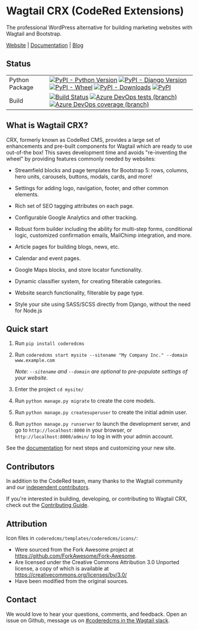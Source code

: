 # Wagtail CRX (CodeRed Extensions)

The professional WordPress alternative for building marketing websites with
Wagtail and Bootstrap.

[Website](https://www.coderedcorp.com/cms/)
|
[Documentation](https://docs.coderedcorp.com/wagtail-crx/)
|
[Blog](https://www.coderedcorp.com/blog/tag/django-wagtail/)


## Status

|                        |                      |
|------------------------|----------------------|
| Python Package         | [![PyPI - Python Version](https://img.shields.io/pypi/pyversions/coderedcms)](https://pypi.org/project/coderedcms/) [![PyPI - Django Version](https://img.shields.io/pypi/djversions/coderedcms)](https://pypi.org/project/coderedcms/) [![PyPI - Wheel](https://img.shields.io/pypi/wheel/coderedcms)](https://pypi.org/project/coderedcms/) [![PyPI - Downloads](https://img.shields.io/pypi/dm/coderedcms)](https://pypi.org/project/coderedcms/) [![PyPI](https://img.shields.io/pypi/v/coderedcms)](https://pypi.org/project/coderedcms/) |
| Build                  | [![Build Status](https://dev.azure.com/coderedcorp/cr-github/_apis/build/status/coderedcms?branchName=main)](https://dev.azure.com/coderedcorp/coderedcms/_build/latest?definitionId=1&branchName=main) [![Azure DevOps tests (branch)](https://img.shields.io/azure-devops/tests/coderedcorp/cr-github/1/main)](https://dev.azure.com/coderedcorp/cr-github/_build/latest?definitionId=1&branchName=main) [![Azure DevOps coverage (branch)](https://img.shields.io/azure-devops/coverage/coderedcorp/cr-github/1/main)](https://dev.azure.com/coderedcorp/cr-github/_build/latest?definitionId=1&branchName=main) |


## What is Wagtail CRX?

CRX, formerly known as CodeRed CMS, provides a large set of enhancements and
pre-built components for Wagtail which are ready to use out-of-the box! This
saves development time and avoids "re-inventing the wheel" by providing features
commonly needed by websites:

* Streamfield blocks and page templates for Bootstrap 5: rows, columns, hero
  units, carousels, buttons, modals, cards, and more!

* Settings for adding logo, navigation, footer, and other common elements.

* Rich set of SEO tagging attributes on each page.

* Configurable Google Analytics and other tracking.

* Robust form builder including the ability for multi-step forms, conditional
  logic, customized confirmation emails, MailChimp integration, and more.

* Article pages for building blogs, news, etc.

* Calendar and event pages.

* Google Maps blocks, and store locator functionality.

* Dynamic classifier system, for creating filterable categories.

* Website search functionality, filterable by page type.

* Style your site using SASS/SCSS directly from Django, without the need for
  Node.js


## Quick start

1. Run `pip install coderedcms`

2. Run `coderedcms start mysite --sitename "My Company Inc." --domain www.example.com`

    *Note: `--sitename` and `--domain` are optional to pre-populate settings of your website.*

3. Enter the project `cd mysite/`

4. Run `python manage.py migrate` to create the core models.

5. Run `python manage.py createsuperuser` to create the initial admin user.

6. Run `python manage.py runserver` to launch the development server, and go to `http://localhost:8000` in your browser, or `http://localhost:8000/admin/` to log in with your admin account.

See the [documentation](https://docs.coderedcorp.com/wagtail-crx/) for next steps and customizing your new site.


## Contributors

In addition to the CodeRed team, many thanks to the Wagtail community and our
[independent contributors](https://github.com/coderedcorp/coderedcms/graphs/contributors).

If you're interested in building, developing, or contributing to Wagtail CRX,
check out the [Contributing Guide](https://docs.coderedcorp.com/wagtail-crx/stable/contributing/index.html).


## Attribution

Icon files in `coderedcms/templates/coderedcms/icons/`:

* Were sourced from the Fork Awesome project at
  https://github.com/ForkAwesome/Fork-Awesome.
* Are licensed under the Creative Commons Attribution 3.0 Unported
  license, a copy of which is available at
  https://creativecommons.org/licenses/by/3.0/
* Have been modified from the original sources.


## Contact

We would love to hear your questions, comments, and feedback. Open an issue on Github, message us on [#coderedcms in the Wagtail slack](https://wagtailcms.slack.com/messages/CEU45SBRR).
